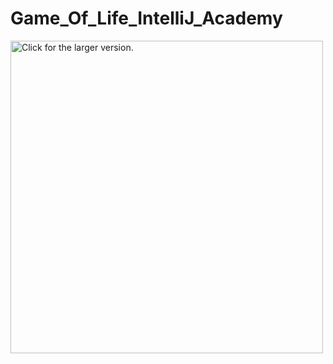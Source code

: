 # Game_Of_Life_IntelliJ_Academy
          
<a href="https://drive.google.com/uc?export=view&id=1HaPt9LNP_ihVPiGJhn1vn8QDlWOr2e"><img src="https://drive.google.com/uc?export=view&id=1HaPt9LNP_ihVPiGJhn1vn8QDlWOr2e" style="width: 500px; max-width: 100%; height: auto" title="Click for the larger version." /></a>
          
